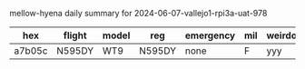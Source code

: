 mellow-hyena daily summary for 2024-06-07-vallejo1-rpi3a-uat-978

|hex|flight|model|reg|emergency|mil|weirdo|
|--|--|--|--|--|--|--|
|a7b05c|N595DY|WT9|N595DY|none|F|yyy|
